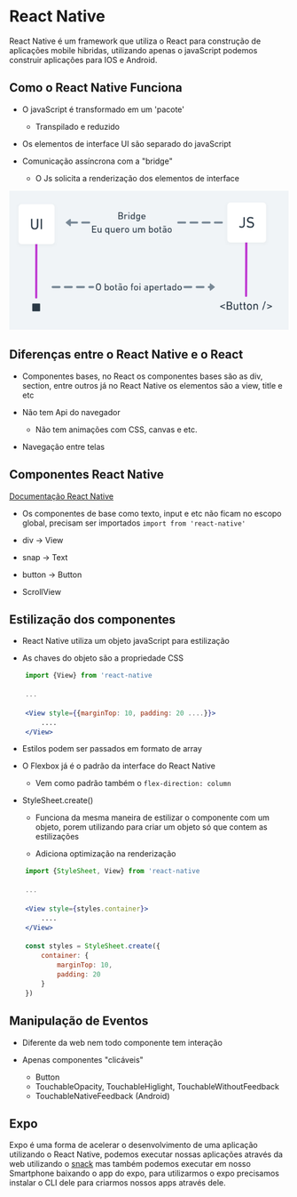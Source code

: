 # React Native

React Native é um framework que utiliza o React para construção de aplicações mobile hibridas, utilizando apenas o javaScript podemos construir aplicações para IOS e Android.


## Como o React Native Funciona 

- O javaScript é transformado em um 'pacote'
	- Transpilado e reduzido

- Os elementos de interface UI são separado do javaScript 

- Comunicação assíncrona com a "bridge" 
	- O Js solicita a renderização dos elementos de interface  


<p  align="center">
<img  src="./.github/bridge.png"  alt="Bridge" >
</p>


## Diferenças entre o React Native e o React 

- Componentes bases, no React os componentes bases são as div, section, entre outros já no React Native os elementos são a view, title e etc

- Não tem Api do navegador 
	- Não tem animações com CSS, canvas e etc. 

- Navegação entre telas 

## Componentes React Native 

[Documentação React Native](https://reactnative.dev/)

- Os componentes de base como texto, input e etc não ficam no escopo global, precisam ser  importados `import from 'react-native'`
- div -> View

- snap -> Text

- button -> Button 

- ScrollView

## Estilização dos componentes 

- React Native utiliza um objeto javaScript para estilização 

- As chaves do objeto são a propriedade CSS

```jsx 
	import {View} from 'react-native
	
	...
	
	<View style={{marginTop: 10, padding: 20 ....}}> 
		....
	</View>
```

- Estilos podem ser passados em formato de array 

- O Flexbox já é o padrão da interface do React Native
	- Vem como padrão também o `flex-direction: column`

- StyleSheet.create()
	- Funciona da mesma maneira de estilizar o componente com um objeto, porem utilizando para criar um objeto só que contem as estilizações 
	
	- Adiciona optimização na renderização 
	
```jsx 
	import {StyleSheet, View} from 'react-native
	
	...
	
	<View style={styles.container}> 
		....
	</View>	 
	
	const styles = StyleSheet.create({
		container: {
			marginTop: 10, 
			padding: 20
		}
	})
```

## Manipulação de Eventos 

- Diferente da web nem todo componente tem interação

- Apenas componentes "clicáveis" 
	- Button
	- TouchableOpacity, TouchableHiglight, TouchableWithoutFeedback
	- TouchableNativeFeedback (Android)


## Expo 

Expo é uma forma de acelerar o desenvolvimento de uma aplicação utilizando o React Native, podemos executar nossas aplicações através da web utilizando o [snack](https://snack.expo.io/) mas também podemos executar em nosso Smartphone baixando o app do expo, para utilizarmos o expo precisamos instalar o CLI dele para criarmos nossos apps através dele.